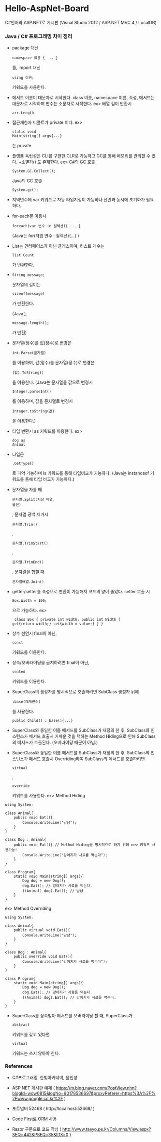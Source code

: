 # Hello-AspNet-Board
C#언어와 ASP.NET로 게시판 (Visual Studio 2012 / ASP.NET MVC 4 / LocalDB)



### Java / C# 프로그래밍 차이 정리

- package 대신 <pre><code>namespace 이름 { ... }</code></pre>를, 
  import 대신 <pre><code>using 이름;</code></pre> 키워드를 사용한다.

- 메서드 이름이 대문자로 시작한다.
  class 이름, namespace 이름, 속성, 메서드는 대문자로 시작하며
  변수는 소문자로 시작한다.
  ex> 배열 길이 반환시 <pre><code>arr.Length</code></pre>

- 접근제한자 디폴트가 private 이다.
  ex> <pre><code>static void Main(string[] args{...} </code></pre> 는 private

- 플랫폼 독립성은 CLI를 구현한 CLR로 가능하고 GC를 통해 메모리를 관리할 수 있다.
  ~소멸자() 도 존재한다.
  ex> C#의 GC 호출 <pre><code>System.GC.Collect();</code></pre>
      Java의 GC 호출 <pre><code>System.gc();</code></pre>

- 지역변수에 var 키워드로 자동 타입지정이 가능하나 선언과 동시에 초기화가 필요하다.

- for-each문 이용시 <pre><code>foreach(var 변수 in 컬렉션){ ... } </code></pre>
  (Java는 for(타입 변수 : 컬렉션){...} )

- List는 인터페이스가 아닌 클래스이며, 리스트 개수는 <pre><code>list.Count</code></pre> 가 반환한다.

- <pre><code>String message;</code></pre> 문자열의 길이는 <pre><code>sizeof(message)</code></pre> 가 반환한다.
  (Java는 <pre><code>message.length();</code></pre> 가 반환)

- 문자열(정수)를 값(정수)로 변경은 <pre><code>int.Parse(문자열)</code></pre> 를 이용하며,
  값(정수)를 문자열(정수)로 변경은 <pre><code>(값).ToString()</code></pre> 을 이용한다.
  (Java는 문자열을 값으로 변경시 <pre><code>Integer.parseInt()</code></pre> 를 이용하며,
  값을 문자열로 변경시 <pre><code>Integer.toString(값)</code></pre> 을 이용한다.)

- 타입 변환시 as 키워드를 이용한다.
  ex> <pre><code>dog as Animal</code></pre>

- 타입은 <pre><code>.GetType()</code></pre> 로 파악 가능하며 is 키워드를 통해 타입비교가 가능하다.
  (Java는 instanceof 키워드를 통해 타입 비교가 가능하다.)

- 문자열을 자를 때 <pre><code>문자열.Split(저장 배열, 옵션)</code></pre>,
  문자열 공백 제거시 <pre><code>문자열.Trim()</code></pre>, <pre><code>문자열.TrimStart()</code></pre>, <pre><code>문자열.TrimEnd()</code></pre>,
  문자열을 합칠 때 <pre><code>문자열배열.Join()</code></pre>

- getter/setter를 속성으로 변환이 가능해져 코드의 양이 줄었다.
  setter 호출 시 <pre><code>Box.Width = 100;</code></pre> 으로 가능하다.
  ex> <pre><code>
	class Box
	{
		private int width;
		public int Width
		{
			get{return width;}
			set{width = value;}
		}
	}</code></pre>

- 상수 선언시 final이 아닌, <pre><code>const</code></pre> 키워드를 이용한다.

- 상속/오버라이딩을 금지하려면 final이 아닌, <pre><code>sealed</code></pre> 키워드를 이용한다.

- SuperClass의 생성자를 명시적으로 호출하려면 SubClass 생성자 뒤에 <pre><code>:base(매개변수)</pre></code>를 사용한다.
  <pre><code>public Child() : base(){...}</pre></code>

- SuperClass와 동일한 이름 메서드를 SubClass가 재정의 한 후, SubClass의 인스턴스가 메서드 호출시
  가까운 것을 택하는 Method Hiding으로 인해 SubClass의 메서드가 호출된다. (오버라이딩 때문이 아님.)

- SuperClass와 동일한 이름 메서드를 SubClass가 재정의 한 후, SubClass의 인스턴스가 메서드 호출시
  Overriding하여 SubClass의 메서드를 호출하려면 <pre><code>virtual</code></pre>, <pre><code>override</code></pre> 키워드를 사용한다.
  ex> Method Hiding
<pre><code>using System;

class Animal{
	public void Eat(){
		Console.WriteLine("냠냠");
	}
}

class Dog : Animal{
	public void Eat(){ // Method Hiding을 명시적으로 하기 위해 new 키워드 사용가능!
		Console.WriteLine("강아지가 사료를 먹는다");
	}
}

class Program{
	static void Main(string[] args){
		Dog dog = new Dog();
		dog.Eat(); // 강아지가 사료를 먹는다.
		((Animal) dog).Eat(); // 냠냠
	}
}</code></pre>
  ex> Method Overriding
<pre><code>using System;

class Animal{
	public virtual void Eat(){
		Console.WriteLine("냠냠");
	}
}

class Dog : Animal{
	public override void Eat(){
		Console.WriteLine("강아지가 사료를 먹는다");
	}
}

class Program{
	static void Main(string[] args){
		Dog dog = new Dog();
		dog.Eat(); // 강아지가 사료를 먹는다.
		((Animal) dog).Eat(); // 강아지가 사료를 먹는다.
	}
}</code></pre>

- SuperClass를 상속받아 메서드를 오버라이딩 할 때, SuperClass가 <pre><code>abstract</code></pre> 키워드를
  갖고 있다면 <pre><code>virtual</code></pre> 키워드는 쓰지 않아야 한다.

### References

- C#프로그래밍, 한빛아카데미, 윤인성

- ASP.NET 게시판 예제
( https://m.blog.naver.com/PostView.nhn?blogId=wow0815&logNo=90179536697&proxyReferer=https%3A%2F%2Fwww.google.co.kr%2F )

- 포트넘버 52468
( http://localhost:52468/ )

- Code First로 ORM 사용

- Razor 구문으로 코드 작성
( http://www.taeyo.pe.kr/Columns/View.aspx?SEQ=442&PSEQ=35&IDX=0 )
